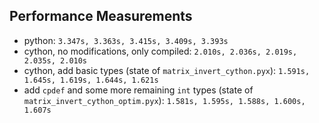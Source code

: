 ## Performance Measurements

* python: `3.347s, 3.363s, 3.415s, 3.409s, 3.393s`
* cython, no modifications, only compiled: `2.010s, 2.036s, 2.019s, 2.035s, 2.010s`
* cython, add basic types (state of `matrix_invert_cython.pyx`): `1.591s, 1.645s, 1.619s, 1.644s, 1.621s`
* add `cpdef` and some more remaining `int` types (state of `matrix_invert_cython_optim.pyx`): `1.581s, 1.595s, 1.588s, 1.600s, 1.607s`